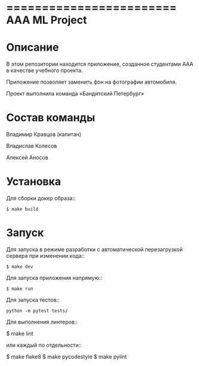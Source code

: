 ========================
AAA ML Project
========================

Описание
========

В этом репозитории находится приложение, созданное студентами ААА в качестве учебного проекта.

Приложение позволяет заменить фон на фотографии автомобиля.

Проект выполнила команда «Бандитский Петербург»


Состав команды
========

Владимир Кравцов (капитан)

Владислав Колесов

Алексей Аносов


Установка
=========

Для сборки докер образа::

`$ make build`

Запуск
======

Для запуска в режиме разработки с автоматической перезагрузкой сервера при
изменении кода::

`$ make dev`


Для запуска приложения напрямую::

`$ make run`


Для запуска тестов::

`python -m pytest tests/`

Для выполнения линтеров::

$ make lint

или каждый по отдельности::

$ make flake8
$ make pycodestyle
$ make pylint


